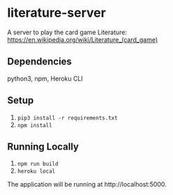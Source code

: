 # literature-server
A server to play the card game Literature: https://en.wikipedia.org/wiki/Literature_(card_game)

## Dependencies

python3, npm, Heroku CLI

## Setup

1. `pip3 install -r requirements.txt`
2. `npm install`

## Running Locally

1. `npm run build`
2. `heroku local`

The application will be running at http://localhost:5000.
